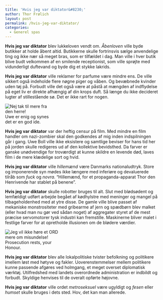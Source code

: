 ```yaml
---
title: 'Hvis jeg var diktator&#8230;'
author: Thor Frølich
layout: post
permalink: /hvis-jeg-var-diktator/
categories:
  - Generel spas
---
```

**Hvis jeg var diktator** blev lukkeloven vendt om. *Åbenloven* ville byde butikker at holde åbent altid. Butikkerne skulle fortrinsvis sælge anvendelige ting og ikke nær så meget bras, som er tilfældet i dag. Man ville i hver butik blive budt velkommen af en smilende receptionist, som ville sprøjte med vidunderligt duftevand og byde dig et stykke lakrids.

**Hvis jeg var diktator** ville reklamer for parfume være mindre ens. De ville sikkert også indeholde flere nøgne piger og våben. Og bevæbnede kvinder uden tøj på. Forbudt ville det også være at påstå at mængden af indflydelse på eget liv er direkte afhængig af din krops duft. Så længe du ikke decideret lugter af stillestående sø. Det er ikke rart for nogen.

<div class="bitImage bitLeft" style="width: 148px">
  <img src="http://www.abekat.net/wp-content/images/boll_01.jpg" alt="Nej tak til mere fra den herre!" /><br /> Uwe er enig og synes det er en god ide.
</div>

**Hvis jeg var diktator** var der heftig censur på film. Med mindre en film handler om nazi-zombier skal den godkendes af mig inden indspilningen går i gang. Uwe Boll ville ikke eksistere og samtlige beviser for hans tid her på jorden skulle redigeres ud af den kollektive bevidsthed. Da farver er ganske unødvendige for troværdigt at kunne skildre en levende død, laves film i de mere klædelige sort og hvid.

**Hvis jeg var diktator** ville *hillemænd* være Danmarks nationaludtryk. Store og imponerende syn mødes ikke længere med inferiøre og devaluerede tilråb som *fuck* og *novra*. “Hillemænd, for et propaganda-apparat Thor den Henrivende har stablet på benene”.

**Hvis jeg var diktator** skulle robotter bruges til alt. Slut med blødsødent og lemfældigt udført arbejde begået af kødhylstre med meninger og mangel på tilbageholdenhed med at ytre disse. De gamle ville blive passet af mekaniske monstrositeter med gribearme af jern og spædbørn blev malket (eller hvad man nu gør ved sådan noget) af aggregater styret af de mest præcise servomotorer tysk industri kan fremstille. Maskinerne bliver malet i festlige farver for at opretholde illusionen om de blødere værdier.

<div class="bitImage bitRight" style="width: 208px">
  <img src="http://www.abekat.net/wp-content/images/metrosexual_01.jpg" alt="Jeg vil ikke høre et ORD mere om misundelse!" /><br /> Prosecution rests, your Honour.
</div>

**Hvis jeg var diktator** blev alle lokalpolitiske tvister befolkning og politikere imellem løst med høtyve og fakler. Uoverenstemmelser mellem politikere kunne passende afgøres ved holmgang, et meget overset diplomatisk værktøj. Utilfredshed med landets overordnede administration er indbildt og forbudt. Skyldige henvises til de overalt opførte højovne.

**Hvis jeg var diktator** ville ordet *metroseksuel* være ugyldigt og *fesen* eller *humset* skulle bruges i dets sted. Hov, det kan man allerede.